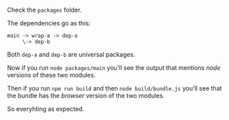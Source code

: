 Check the `packages` folder.

The dependencies go as this:
```text
main -> wrap-a -> dep-a
     \-> dep-b
```

Both `dep-a` and `dep-b` are universal packages.

Now if you run `node packages/main` you'll see the output that mentions _node_ versions of these two modules.

Then if you run `npm run build` and then `node build/bundle.js` you'll see that the bundle has the _browser_ version of the two modules.

So everyhting as expected.